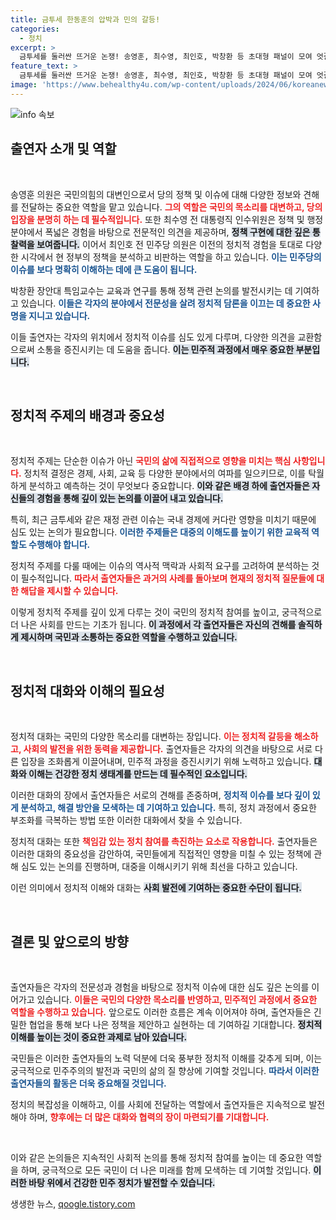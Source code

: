 ```yaml
---
title: 금투세 한동훈의 압박과 민의 갈등!
categories:
  - 정치
excerpt: >
  금투세를 둘러싼 뜨거운 논쟁! 송영훈, 최수영, 최인호, 박창환 등 초대형 패널이 모여 엇갈리는 정치적 입장을 저격합니다. 과연 그들의 시각은 무엇일까요?
feature_text: >
  금투세를 둘러싼 뜨거운 논쟁! 송영훈, 최수영, 최인호, 박창환 등 초대형 패널이 모여 엇갈리는 정치적 입장을 저격합니다. 과연 그들의 시각은 무엇일까요?
image: 'https://www.behealthy4u.com/wp-content/uploads/2024/06/koreanews.jpg'
---
```


<p><img src="https://www.behealthy4u.com/wp-content/uploads/2024/06/koreanews.jpg" alt="info 속보" /></p>

<h2 data-ke-size="size26">출연자 소개 및 역할</h2>

<p data-ke-size="size16">&nbsp;</p>

<p>송영훈 의원은 국민의힘의 대변인으로서 당의 정책 및 이슈에 대해 다양한 정보와 견해를 전달하는 중요한 역할을 맡고 있습니다. <b><span style="color: #ee2323;">그의 역할은 국민의 목소리를 대변하고, 당의 입장을 분명히 하는 데 필수적입니다.</span></b> 또한 최수영 전 대통령직 인수위원은 정책 및 행정 분야에서 폭넓은 경험을 바탕으로 전문적인 의견을 제공하며, <b><span style="background-color: #21538527;">정책 구현에 대한 깊은 통찰력을 보여줍니다.</span></b> 이어서 최인호 전 민주당 의원은 이전의 정치적 경험을 토대로 다양한 시각에서 현 정부의 정책을 분석하고 비판하는 역할을 하고 있습니다. <b><span style="color: #1a5490;">이는 민주당의 이슈를 보다 명확히 이해하는 데에 큰 도움이 됩니다.</span></b></p>

<p>박창환 장안대 특임교수는 교육과 연구를 통해 정책 관련 논의를 발전시키는 데 기여하고 있습니다. <b><span style="color: #1a5490;">이들은 각자의 분야에서 전문성을 살려 정치적 담론을 이끄는 데 중요한 사명을 지니고 있습니다.</span></b></p>

<p>이들 출연자는 각자의 위치에서 정치적 이슈를 심도 있게 다루며, 다양한 의견을 교환함으로써 소통을 증진시키는 데 도움을 줍니다. <b><span style="background-color: #21538527;">이는 민주적 과정에서 매우 중요한 부분입니다.</span></b>  </p>

<p data-ke-size="size16">&nbsp;</p>

<h2 data-ke-size="size26">정치적 주제의 배경과 중요성</h2>

<p data-ke-size="size16">&nbsp;</p>

<p>정치적 주제는 단순한 이슈가 아닌 <b><span style="color: #ee2323;">국민의 삶에 직접적으로 영향을 미치는 핵심 사항입니다.</span></b> 정치적 결정은 경제, 사회, 교육 등 다양한 분야에서의 여파를 일으키므로, 이를 탁월하게 분석하고 예측하는 것이 무엇보다 중요합니다. <b><span style="background-color: #21538527;">이와 같은 배경 하에 출연자들은 자신들의 경험을 통해 깊이 있는 논의를 이끌어 내고 있습니다.</span></b></p>

<p>특히, 최근 금투세와 같은 재정 관련 이슈는 국내 경제에 커다란 영향을 미치기 때문에 심도 있는 논의가 필요합니다. <b><span style="color: #1a5490;">이러한 주제들은 대중의 이해도를 높이기 위한 교육적 역할도 수행해야 합니다.</span></b></p>

<p>정치적 주제를 다룰 때에는 이슈의 역사적 맥락과 사회적 요구를 고려하여 분석하는 것이 필수적입니다. <b><span style="color: #ee2323;">따라서 출연자들은 과거의 사례를 돌아보며 현재의 정치적 질문들에 대한 해답을 제시할 수 있습니다.</span></b></p>

<p>이렇게 정치적 주제를 깊이 있게 다루는 것이 국민의 정치적 참여를 높이고, 궁극적으로 더 나은 사회를 만드는 기초가 됩니다. <b><span style="background-color: #21538527;">이 과정에서 각 출연자들은 자신의 견해를 솔직하게 제시하며 국민과 소통하는 중요한 역할을 수행하고 있습니다.</span></b></p>

<p data-ke-size="size16">&nbsp;</p>

<h2 data-ke-size="size26">정치적 대화와 이해의 필요성</h2>

<p data-ke-size="size16">&nbsp;</p>

<p>정치적 대화는 국민의 다양한 목소리를 대변하는 장입니다. <b><span style="color: #ee2323;">이는 정치적 갈등을 해소하고, 사회의 발전을 위한 동력을 제공합니다.</span></b> 출연자들은 각자의 의견을 바탕으로 서로 다른 입장을 조화롭게 이끌어내며, 민주적 과정을 증진시키기 위해 노력하고 있습니다. <b><span style="background-color: #21538527;">대화와 이해는 건강한 정치 생태계를 만드는 데 필수적인 요소입니다.</span></b></p>

<p>이러한 대화의 장에서 출연자들은 서로의 견해를 존중하며, <b><span style="color: #1a5490;">정치적 이슈를 보다 깊이 있게 분석하고, 해결 방안을 모색하는 데 기여하고 있습니다.</span></b> 특히, 정치 과정에서 중요한 부조화를 극복하는 방법 또한 이러한 대화에서 찾을 수 있습니다.</p>

<p>정치적 대화는 또한 <b><span style="color: #ee2323;">책임감 있는 정치 참여를 촉진하는 요소로 작용합니다.</span></b> 출연자들은 이러한 대화의 중요성을 감안하여, 국민들에게 직접적인 영향을 미칠 수 있는 정책에 관해 심도 있는 논의를 진행하며, 대중을 이해시키기 위해 최선을 다하고 있습니다.</p>

<p>이런 의미에서 정치적 이해와 대화는 <b><span style="background-color: #21538527;">사회 발전에 기여하는 중요한 수단이 됩니다.</span></b></p>

<p data-ke-size="size16">&nbsp;</p>

<h2 data-ke-size="size26">결론 및 앞으로의 방향</h2>

<p data-ke-size="size16">&nbsp;</p>

<p>출연자들은 각자의 전문성과 경험을 바탕으로 정치적 이슈에 대한 심도 깊은 논의를 이어가고 있습니다. <b><span style="color: #ee2323;">이들은 국민의 다양한 목소리를 반영하고, 민주적인 과정에서 중요한 역할을 수행하고 있습니다.</span></b> 앞으로도 이러한 흐름은 계속 이어져야 하며, 출연자들은 긴밀한 협업을 통해 보다 나은 정책을 제안하고 실현하는 데 기여하길 기대합니다. <b><span style="background-color: #21538527;">정치적 이해를 높이는 것이 중요한 과제로 남아 있습니다.</span></b></p>

<p>국민들은 이러한 출연자들의 노력 덕분에 더욱 풍부한 정치적 이해를 갖추게 되며, 이는 궁극적으로 민주주의의 발전과 국민의 삶의 질 향상에 기여할 것입니다. <b><span style="color: #1a5490;">따라서 이러한 출연자들의 활동은 더욱 중요해질 것입니다.</span></b></p>

<p>정치의 복잡성을 이해하고, 이를 사회에 전달하는 역할에서 출연자들은 지속적으로 발전해야 하며, <b><span style="color: #ee2323;">향후에는 더 많은 대화와 협력의 장이 마련되기를 기대합니다.</span></b></p>

<p data-ke-size="size16">&nbsp;</p>

<p>이와 같은 논의들은 지속적인 사회적 논의를 통해 정치적 참여를 높이는 데 중요한 역할을 하며, 궁극적으로 모든 국민이 더 나은 미래를 함께 모색하는 데 기여할 것입니다. <b><span style="background-color: #21538527;">이러한 바탕 위에서 건강한 민주 정치가 발전할 수 있습니다.</span></b></p>
생생한 뉴스, <a href="https://qoogle.tistory.com" rel="dofollow">qoogle.tistory.com</a>


